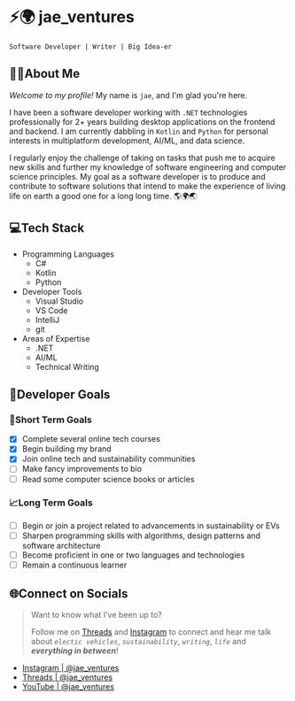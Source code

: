 # ⚡🌍 jae_ventures
`Software Developer | Writer | Big Idea-er`
## ✍🏾About Me
_Welcome to my profile!_ My name is `jae`, and I'm glad you're here.

I have been a software developer working with `.NET` technologies professionally for 2+ years building desktop applications on the frontend and backend. I am currently dabbling in `Kotlin` and `Python` for personal interests in multiplatform development, AI/ML, and data science.

I regularly enjoy the challenge of taking on tasks that push me to acquire new skills and further my knowledge of software engineering and computer science principles. My goal as a software developer is to produce and contribute to software solutions that intend to make the experience of living life on earth a good one for a long long time. 🌎🌍🌏

## 💻Tech Stack
- Programming Languages
  - C#
  - Kotlin
  - Python
- Developer Tools
  - Visual Studio
  - VS Code
  - IntelliJ
  - git
- Areas of Expertise
  - .NET
  - AI/ML
  - Technical Writing

## 🎯Developer Goals
### 🌇Short Term Goals
- [x] Complete several online tech courses
- [x] Begin building my brand
- [x] Join online tech and sustainability communities
- [ ] Make fancy improvements to bio
- [ ] Read some computer science books or articles

### 📈Long Term Goals
- [ ] Begin or join a project related to advancements in sustainability or EVs
- [ ] Sharpen programming skills with algorithms, design patterns and software architecture
- [ ] Become proficient in one or two languages and technologies
- [ ] Remain a continuous learner

## 🌐Connect on Socials
> Want to know what I've been up to?
> 
> Follow me on [Threads](https://www.threads.net/@jae_ventures) and [Instagram](https://www.instagram.com/jae_ventures?igshid=YzVkODRmOTdmMw==) to connect and hear me talk about _`electic vehicles`_, _`sustainability`_, _`writing`_, _`life`_ and _**everything in between**_!
- [Instagram | @jae_ventures](https://www.instagram.com/jae_ventures?igshid=YzVkODRmOTdmMw==)
- [Threads | @jae_ventures](https://www.threads.net/@jae_ventures)
- [YouTube | @jae_ventures](https://youtube.com/@jae_ventures?si=vCYdzJgTyY9vq51J)
